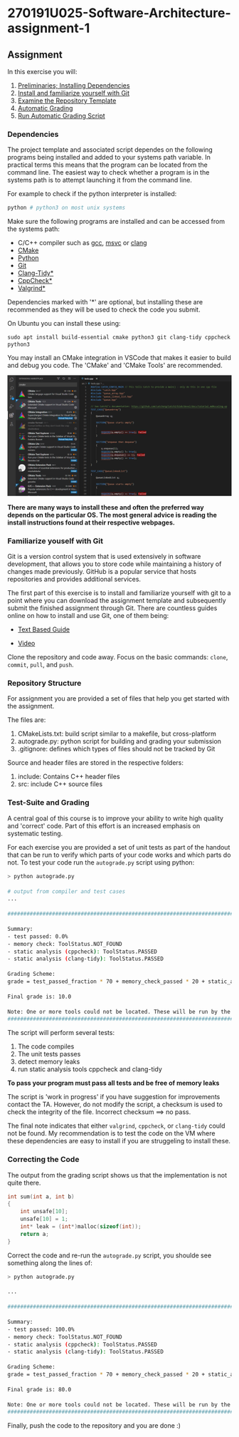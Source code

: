 # 270191U025-Software-Architecture-assignment-1

## Assignment

In this exercise you will:

1. [Preliminaries; Installing Dependencies](#Dependencies)
2. [Install and familiarize yourself with Git](#Familiarize-youself-with-Git)
3. [Examine the Repository Template](#Repository-Structure)
4. [Automatic Grading](#Test-Suite-and-Grading)
5. [Run Automatic Grading Script](Correcting-the-Code)

### Dependencies

The project template and associated script dependes on the following programs being installed and added to your systems path variable.
In practical terms this means that the program can be located from the command line.
The easiest way to check whether a program is in the systems path is to attempt launching it from the command line.

For example to check if the python interpreter is installed:

```bash
python # python3 on most unix systems
```

Make sure the following programs are installed and can be accessed from the systems path:

- C/C++ compiler such as [gcc](https://gcc.gnu.org/), [msvc](https://visualstudio.microsoft.com/vs/features/cplusplus/) or [clang](https://clang.llvm.org/)
- [CMake](https://cmake.org/)
- [Python](https://www.python.org/)
- [Git](https://git-scm.com/downloads)
- [Clang-Tidy\*](https://clang.llvm.org/extra/clang-tidy/)
- [CppCheck\*](http://cppcheck.sourceforge.net/)
- [Valgrind\*](https://valgrind.org/)

Dependencies marked with '\*' are optional, but installing these are recommended as they will be used to check the code you submit.

On Ubuntu you can install these using:

```
sudo apt install build-essential cmake python3 git clang-tidy cppcheck python3
```

You may install an CMake integration in VSCode that makes it easier to build and debug you code.
The 'CMake' and 'CMake Tools' are recommended.

![](cmake.png)

**There are many ways to install these and often the preferred way depends on the particular OS. The most general advice is reading the install instructions found at their respective webpages.**

### Familiarize youself with Git

Git is a version control system that is used extensively in software development, that allows you to store code while maintaining a history of changes made previously.
GitHub is a popular service that hosts repositories and provides additional services.

The first part of this exercise is to install and familiarize yourself with git to a point where you can download the assignment template and subsequently submit the finished assignment through Git.
There are countless guides online on how to install and use Git, one of them being:

- [Text Based Guide](https://guides.github.com/introduction/git-handbook/)

- [Video](https://www.youtube.com/watch?v=SWYqp7iY_Tc)

Clone the repository and code away. Focus on the basic commands: `clone`, `commit`, `pull`, and `push`.

### Repository Structure

For assignment you are provided a set of files that help you get started with the assignment.

The files are:

1. CMakeLists.txt: build script similar to a makefile, but cross-platform
2. autograde.py: python script for building and grading your submission
3. .gitignore: defines which types of files should not be tracked by Git

Source and header files are stored in the respective folders:

1. include: Contains C++ header files
2. src: include C++ source files

### Test-Suite and Grading

A central goal of this course is to improve your ability to write high quality and 'correct' code. Part of this effort is an increased emphasis on systematic testing.

For each exercise you are provided a set of unit tests as part of the handout that can be run to verify which parts of your code works and which parts do not.
To test your code run the `autograde.py` script using python:

```bash
> python autograde.py

# output from compiler and test cases
...

#######################################################################################################

Summary:
- test passed: 0.0%
- memory check: ToolStatus.NOT_FOUND
- static analysis (cppcheck): ToolStatus.PASSED
- static analysis (clang-tidy): ToolStatus.PASSED

Grading Scheme:
grade = test_passed_fraction * 70 + memory_check_passed * 20 + static_analysis_passed * 10

Final grade is: 10.0

Note: One or more tools could not be located. These will be run by the server during grading. To see the results yourself install the tools on you local machine and add them to your system path.
#######################################################################################################
```

The script will perform several tests:

1. The code compiles
2. The unit tests passes
3. detect memory leaks
4. run static analysis tools cppcheck and clang-tidy

**To pass your program must pass all tests and be free of memory leaks**

The script is 'work in progress' if you have suggestion for improvements contact the TA. However, do not modify the script, a checksum is used to check the integrity of the file. Incorrect checksum ⟹ no pass.

The final note indicates that either `valgrind`, `cppcheck`, or `clang-tidy` could not be found.
My recommendation is to test the code on the VM where these dependencies are easy to install if you are struggeling to install these.

### Correcting the Code

The output from the grading script shows us that the implementation is not quite there.

```cpp
int sum(int a, int b)
{
    int unsafe[10];
    unsafe[10] = 1;
    int* leak = (int*)malloc(sizeof(int));
    return a;
}
```

Correct the code and re-run the `autograde.py` script, you shoulde see something along the lines of:

```bash
> python autograde.py

...

#######################################################################################################

Summary:
- test passed: 100.0%
- memory check: ToolStatus.NOT_FOUND
- static analysis (cppcheck): ToolStatus.PASSED
- static analysis (clang-tidy): ToolStatus.PASSED

Grading Scheme:
grade = test_passed_fraction * 70 + memory_check_passed * 20 + static_analysis_passed * 10

Final grade is: 80.0

Note: One or more tools could not be located. These will be run by the server during grading. To see the results yourself install the tools on you local machine and add them to your system path
#######################################################################################################
```

Finally, push the code to the repository and you are done :)
